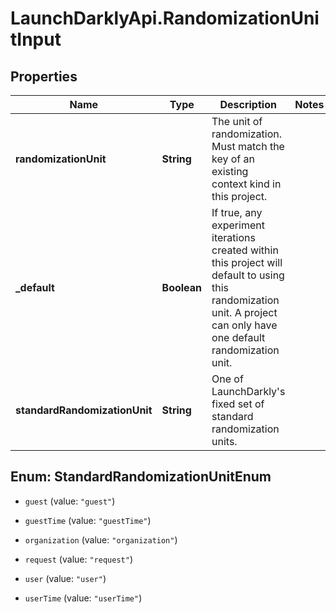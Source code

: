 # LaunchDarklyApi.RandomizationUnitInput

## Properties

Name | Type | Description | Notes
------------ | ------------- | ------------- | -------------
**randomizationUnit** | **String** | The unit of randomization. Must match the key of an existing context kind in this project. | 
**_default** | **Boolean** | If true, any experiment iterations created within this project will default to using this randomization unit. A project can only have one default randomization unit. | 
**standardRandomizationUnit** | **String** | One of LaunchDarkly&#39;s fixed set of standard randomization units. | 



## Enum: StandardRandomizationUnitEnum


* `guest` (value: `"guest"`)

* `guestTime` (value: `"guestTime"`)

* `organization` (value: `"organization"`)

* `request` (value: `"request"`)

* `user` (value: `"user"`)

* `userTime` (value: `"userTime"`)




